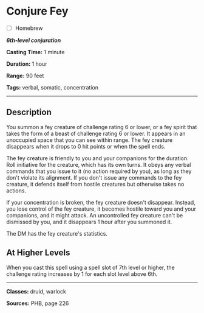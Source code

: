 # Conjure Fey

- [ ] Homebrew

***6th-level conjuration***

**Casting Time:** 1 minute

**Duration:** 1 hour

**Range:** 90 feet

**Tags:** verbal, somatic, concentration

---

## Description
You summon a fey creature of challenge rating 6 or lower, or a fey spirit that takes the form of a beast of challenge rating 6 or lower.
It appears in an unoccupied space that you can see within range.
The fey creature disappears when it drops to 0 hit points or when the spell ends.

The fey creature is friendly to you and your companions for the duration.
Roll initiative for the creature, which has its own turns.
It obeys any verbal commands that you issue to it (no action required by you), as long as they don't violate its alignment.
If you don't issue any commands to the fey creature, it defends itself from hostile creatures but otherwise takes no actions.

If your concentration is broken, the fey creature doesn't disappear.
Instead, you lose control of the fey creature, it becomes hostile toward you and your companions, and it might attack.
An uncontrolled fey creature can't be dismissed by you, and it disappears 1 hour after you summoned it.

The DM has the fey creature's statistics.

## At Higher Levels
When you cast this spell using a spell slot of 7th level or higher, the challenge rating increases by 1 for each slot level above 6th.

---

**Classes:** druid, warlock

**Sources:** PHB, page 226
